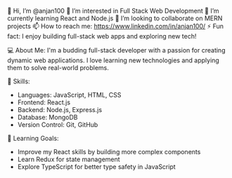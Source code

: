 👋 Hi, I’m @anjan100
👀 I’m interested in Full Stack Web Development
🌱 I’m currently learning React and Node.js
💞️ I’m looking to collaborate on MERN projects
📫 How to reach me: https://www.linkedin.com/in/anjan100/
⚡ Fun fact: I enjoy building full-stack web apps and exploring new tech!

💻 About Me:
I'm a budding full-stack developer with a passion for creating dynamic web applications. I love learning new technologies and applying them to solve real-world problems.

🔧 Skills:
- Languages: JavaScript, HTML, CSS
- Frontend: React.js
- Backend: Node.js, Express.js
- Database: MongoDB
- Version Control: Git, GitHub
  
🎯 Learning Goals:
- Improve my React skills by building more complex components
- Learn Redux for state management
- Explore TypeScript for better type safety in JavaScript





<!---
anjan100/anjan100 is a ✨ special ✨ repository because its `README.md` (this file) appears on your GitHub profile.
You can click the Preview link to take a look at your changes.
--->
